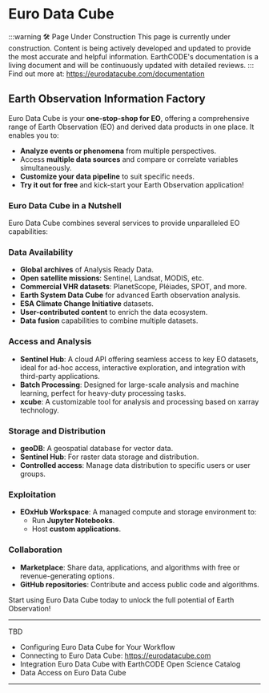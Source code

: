 # Euro Data Cube
:::warning 🛠️ Page Under Construction
This page is currently under construction. Content is being actively developed and updated to provide the most accurate and helpful information.
EarthCODE's documentation is a living document and will be continuously updated with detailed reviews.
:::
Find out more at: https://eurodatacube.com/documentation 

## **Earth Observation Information Factory**
Euro Data Cube is your **one-stop-shop for EO**, offering a comprehensive range of Earth Observation (EO) and derived data products in one place. It enables you to:
- **Analyze events or phenomena** from multiple perspectives.
- Access **multiple data sources** and compare or correlate variables simultaneously.
- **Customize your data pipeline** to suit specific needs.
- **Try it out for free** and kick-start your Earth Observation application!

### **Euro Data Cube in a Nutshell**
Euro Data Cube combines several services to provide unparalleled EO capabilities:

### **Data Availability**
- **Global archives** of Analysis Ready Data.
- **Open satellite missions**: Sentinel, Landsat, MODIS, etc.
- **Commercial VHR datasets**: PlanetScope, Pléiades, SPOT, and more.
- **Earth System Data Cube** for advanced Earth observation analysis.
- **ESA Climate Change Initiative** datasets.
- **User-contributed content** to enrich the data ecosystem.
- **Data fusion** capabilities to combine multiple datasets.

### **Access and Analysis**
- **Sentinel Hub**: A cloud API offering seamless access to key EO datasets, ideal for ad-hoc access, interactive exploration, and integration with third-party applications.
- **Batch Processing**: Designed for large-scale analysis and machine learning, perfect for heavy-duty processing tasks.
- **xcube**: A customizable tool for analysis and processing based on xarray technology.

### **Storage and Distribution**
- **geoDB**: A geospatial database for vector data.
- **Sentinel Hub**: For raster data storage and distribution.
- **Controlled access**: Manage data distribution to specific users or user groups.

### **Exploitation**
- **EOxHub Workspace**: A managed compute and storage environment to:
  - Run **Jupyter Notebooks**.
  - Host **custom applications**.

### **Collaboration**
- **Marketplace**: Share data, applications, and algorithms with free or revenue-generating options.
- **GitHub repositories**: Contribute and access public code and algorithms.

Start using Euro Data Cube today to unlock the full potential of Earth Observation!


---

TBD

- Configuring Euro Data Cube for Your Workflow
- Connecting to Euro Data Cube: https://eurodatacube.com
- Integration Euro Data Cube with EarthCODE Open Science Catalog
- Data Access on Euro Data Cube

---
